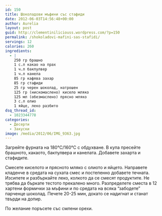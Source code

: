 ```yaml
---
id: 150
title: Шоколадови мъфини със стафиди
date: 2012-06-03T14:56:48+00:00
author: Aurelia
layout: post
guid: http://clementiniliciouss.wordpress.com/?p=150
permalink: /shokoladovi-mafini-sas-stafidi/
servings: 12
calories: 260
ingredients:
  - |
    250 гр брашно
    1 с.л какао на прах
    1 ч.л бакпулвер
    1 ч.л канела
    85 гр кафява захар
    85 гр стафиди
    25 гр черен шоколад, натрошен
    125 гр (нискомаслено) кисело мляко
    125 мл (обезмаслено) прясно мляко
    3 с.л олио
    1 яйце, леко разбито
dsq_thread_id:
  - 1023344778
categories:
  - Десерти
  - Закуски
image: /media/2012/06/IMG_9363.jpg
---
```

Загрейте фурната на 180°C/160°C с обдухване. В купа пресейте брашното, какаото, бакпулвера и канелата. Добавете захарта и стафидите.
  
Смесете киселото и прясното мляко с олиото и яйцето. Направете кладенче в средата на сухата смес и постепенно добавете течната. Изсипете и разбъркайте леко, колкото да се смесят продуктите. Не трябва да бъркате тестото прекалено много. Разпределете сместа в 12 хартени формички за мъфини и по средата на всяка &#8220;забодете&#8221; парченце шоколад. Печете 20-25 мин, докато се надигнат и станат твърди на допир.
  
По желание поръсете със смлени орехи.